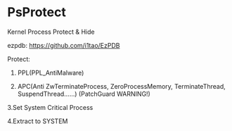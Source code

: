 # PsProtect
Kernel Process Protect &amp; Hide

ezpdb: https://github.com/i1tao/EzPDB

Protect:     
 1. PPL(PPL_AntiMalware)

 2. APC(Anti ZwTerminateProcess, ZeroProcessMemory, TerminateThread, SuspendThread……) (PatchGuard WARNING!)

  3.Set System Critical Process      

  4.Extract to SYSTEM